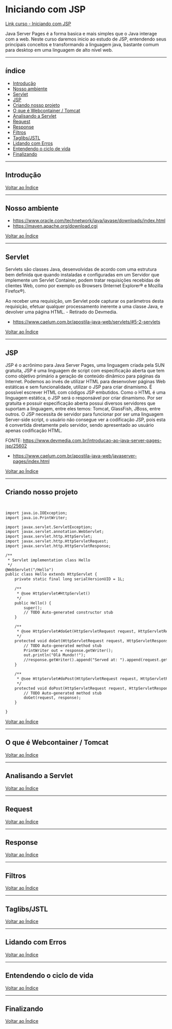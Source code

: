 # Iniciando com JSP


[ Link curso - Iniciando com JSP](https://www.schoolofnet.com/curso-iniciando-com-jsp//)


Java Server Pages é a forma basica e mais simples que o Java interage com a web. Neste curso daremos inicio ao estudo de JSP, entendendo seus principais conceitos e transformando a linguagem java, bastante comum para desktop em uma linguagem de alto nível web.

---

## <a name="indice">índice</a>

- [Introdução](#parte1)  
- [Nosso ambiente](#parte2)  
- [Servlet](#parte3)  
- [JSP](#parte4)  
- [Criando nosso projeto](#parte5)  
- [O que é Webcontainer / Tomcat](#parte6)  
- [Analisando a Servlet](#parte7)  
- [Request](#parte8)  
- [Response](#parte9)  
- [Filtros](#parte10)  
- [Taglibs/JSTL](#parte11)  
- [Lidando com Erros](#parte12)  
- [Entendendo o ciclo de vida](#parte13)  
- [Finalizando](#parte14)  

         


---

## <a name="parte1">Introdução</a>



[Voltar ao Índice](#indice)

---
## <a name="parte2">Nosso ambiente</a>

- https://www.oracle.com/technetwork/java/javase/downloads/index.html
- https://maven.apache.org/download.cgi



[Voltar ao Índice](#indice)


---
## <a name="parte3">Servlet</a>

Servlets são classes Java, desenvolvidas de acordo com uma estrutura bem definida que quando instaladas e configuradas em um Servidor que implemente um Servlet Container, podem tratar requisições recebidas de clientes Web, como por exemplo os Browsers (Internet Explorer® e Mozilla Firefox®).

Ao receber uma requisição, um Servlet pode capturar os parâmetros desta requisição, efetuar qualquer processamento inerente a uma classe Java, e devolver uma página HTML. - Retirado do Devmedia.

- https://www.caelum.com.br/apostila-java-web/servlets/#5-2-servlets



[Voltar ao Índice](#indice)


---
## <a name="parte4">JSP</a>


JSP é o acrônimo para Java Server Pages, uma linguagem criada pela SUN gratuita, JSP é uma linguagem de script com especificação aberta que tem como objetivo primário a geração de conteúdo dinâmico para páginas da Internet. Podemos ao invés de utilizar HTML para desenvolver páginas Web estáticas e sem funcionalidade, utilizar o JSP para criar dinamismo. É possível escrever HTML com códigos JSP embutidos. Como o HTML é uma linguagem estática, o JSP será o responsável por criar dinamismo. Por ser gratuita e possuir especificação aberta possui diversos servidores que suportam a linguagem, entre eles temos: Tomcat, GlassFish, JBoss, entre outros. O JSP necessita de servidor para funcionar por ser uma linguagem Server-side script, o usuário não consegue ver a codificação JSP, pois esta é convertida diretamente pelo servidor, sendo apresentado ao usuário apenas codificação HTML.

FONTE: https://www.devmedia.com.br/introducao-ao-java-server-pages-jsp/25602

- https://www.caelum.com.br/apostila-java-web/javaserver-pages/index.html


[Voltar ao Índice](#indice)


---
## <a name="parte5">Criando nosso projeto</a>

```jsp


import java.io.IOException;
import java.io.PrintWriter;

import javax.servlet.ServletException;
import javax.servlet.annotation.WebServlet;
import javax.servlet.http.HttpServlet;
import javax.servlet.http.HttpServletRequest;
import javax.servlet.http.HttpServletResponse;

/**
 * Servlet implementation class Hello
 */
@WebServlet("/Hello")
public class Hello extends HttpServlet {
	private static final long serialVersionUID = 1L;
       
    /**
     * @see HttpServlet#HttpServlet()
     */
    public Hello() {
        super();
        // TODO Auto-generated constructor stub
    }

	/**
	 * @see HttpServlet#doGet(HttpServletRequest request, HttpServletResponse response)
	 */
	protected void doGet(HttpServletRequest request, HttpServletResponse response) throws ServletException, IOException {
		// TODO Auto-generated method stub
		PrintWriter out = response.getWriter();
		out.println("Olá Mundo!!");
		//response.getWriter().append("Served at: ").append(request.getContextPath());
	}

	/**
	 * @see HttpServlet#doPost(HttpServletRequest request, HttpServletResponse response)
	 */
	protected void doPost(HttpServletRequest request, HttpServletResponse response) throws ServletException, IOException {
		// TODO Auto-generated method stub
		doGet(request, response);
	}

}

```

[Voltar ao Índice](#indice)


---
## <a name="parte6">O que é Webcontainer / Tomcat</a>

[Voltar ao Índice](#indice)


---
## <a name="parte7">Analisando a Servlet</a>

[Voltar ao Índice](#indice)


---
## <a name="parte8">Request</a>

[Voltar ao Índice](#indice)


---
## <a name="parte9">Response</a>

[Voltar ao Índice](#indice)


---
## <a name="parte10">Filtros</a>

[Voltar ao Índice](#indice)


---
## <a name="parte11">Taglibs/JSTL</a>

[Voltar ao Índice](#indice)


---
## <a name="parte12">Lidando com Erros</a>

[Voltar ao Índice](#indice)


---
## <a name="parte13">Entendendo o ciclo de vida</a>

[Voltar ao Índice](#indice)


---
## <a name="parte14">Finalizando</a>

[Voltar ao Índice](#indice)

